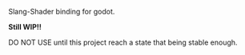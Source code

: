 Slang-Shader binding for godot.

**Still WIP!!** 

DO NOT USE until this project reach a state that being stable enough.
